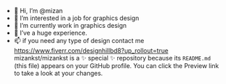 - 👋 Hi, I’m @mizan
- 👀 I’m interested in a job for graphics design
- 🌱 I’m currently work in graphics design
- 💞️ I’ve a huge experience.
- 📫 if you need any type of design contact me 
https://www.fiverr.com/designhillbd8?up_rollout=true
mizankst/mizankst is a ✨ special ✨ repository because its `README.md` (this file) appears on your GitHub profile.
You can click the Preview link to take a look at your changes.
